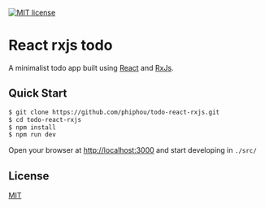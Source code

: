 [![MIT license](https://img.shields.io/github/license/mashape/apistatus.svg?maxAge=2592000)](http://opensource.org/licenses/MIT)

# React rxjs todo

A minimalist todo app built using [React](https://reactjs.org/) and [RxJs](https://rxjs.dev/).

## Quick Start

```bash
$ git clone https://github.com/phiphou/todo-react-rxjs.git
$ cd todo-react-rxjs
$ npm install
$ npm run dev
```

Open your browser at [http://localhost:3000](http://localhost:3000) and start developing in `./src/`

## License

[MIT](https://opensource.org/licenses/MIT)
